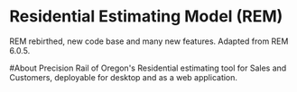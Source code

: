 # Residential Estimating Model (REM)
 REM rebirthed, new code base and many new features. Adapted from REM 6.0.5.
 
 #About
 Precision Rail of Oregon's Residential estimating tool for Sales and Customers, deployable for desktop and as a web application.
 

